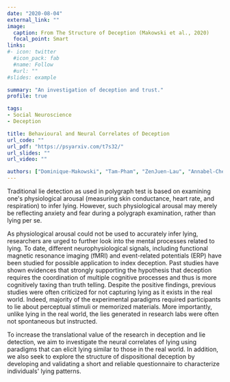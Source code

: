 ```yaml
---
date: "2020-08-04"
external_link: ""
image:
  caption: From The Structure of Deception (Makowski et al., 2020)
  focal_point: Smart
links:
#- icon: twitter 
  #icon_pack: fab
  #name: Follow
  #url: ""
#slides: example

summary: "An investigation of deception and trust."
profile: true

tags:
- Social Neuroscience
- Deception 

title: Behavioural and Neural Correlates of Deception
url_code: ""
url_pdf: "https://psyarxiv.com/t7s32/"
url_slides: ""
url_video: ""

authors: ["Dominique-Makowski", "Tam-Pham", "ZenJuen-Lau", "Annabel-Chen"]
---
```


Traditional lie detection as used in polygraph test is based on examining one's physiological arousal (measuring skin conductance,
heart rate, and respiration) to infer lying. However, such physiological arousal may merely be reflecting anxiety and fear during a polygraph examination, 
rather than lying per se. 

As physiological arousal could not be used to accurately infer lying, researchers are urged to further look into the mental processes related to lying. 
To date, different neurophysiological signals, including functional magnetic resonance imaging (fMRI) and event-related potentials (ERP) have been studied for possible application to index deception.
Past studies have shown evidences that strongly supporting the hypothesis that deception requires the coordination of multiple cognitive processes and thus is more cognitively taxing than truth telling.
Despite the positive findings, previous studies were often criticized for not capturing lying as it exists in the real world. Indeed, majority of the experimental paradigms required participants to lie about perceptual
stimuli or memorized materials. More importantly, unlike lying in the real world, the lies generated in research labs were often not spontaneous but instructed.

To increase the translational value of the research in deception and lie detection, we aim to investigate the neural correlates of lying using paradigms that can elicit lying similar to those in the real world. 
In addition, we also seek to explore the structure of dispositional deception by developing and validating a short and reliable questionnaire to characterize individuals' lying patterns.

